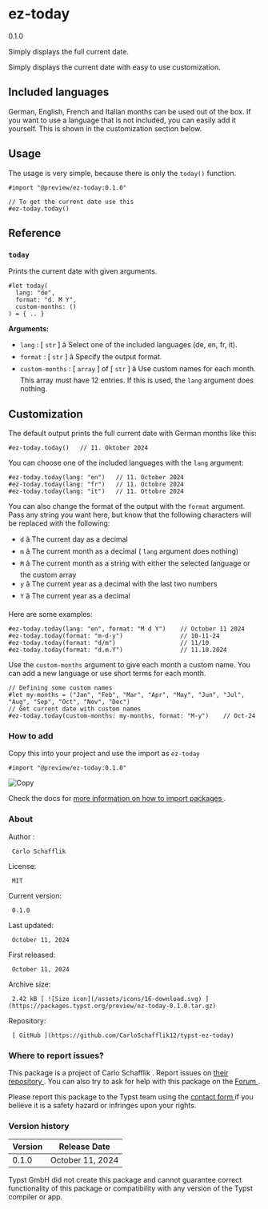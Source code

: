 #  ez-today

0.1.0

Simply displays the full current date.

Simply displays the current date with easy to use customization.

##  Included languages

German, English, French and Italian months can be used out of the box. If you
want to use a language that is not included, you can easily add it yourself.
This is shown in the customization section below.

##  Usage

The usage is very simple, because there is only the ` today() ` function.

    
    
    #import "@preview/ez-today:0.1.0"
    
    // To get the current date use this
    #ez-today.today()
    

##  Reference

###  ` today `

Prints the current date with given arguments.

    
    
    #let today(
      lang: "de",
      format: "d. M Y",
      custom-months: ()
    ) = { .. }
    

**Arguments:**

  * ` lang ` : [ ` str ` ] â Select one of the included languages (de, en, fr, it). 
  * ` format ` : [ ` str ` ] â Specify the output format. 
  * ` custom-months ` : [ ` array ` ] of [ ` str ` ] â Use custom names for each month. This array must have 12 entries. If this is used, the ` lang ` argument does nothing. 

##  Customization

The default output prints the full current date with German months like this:

    
    
    #ez-today.today()   // 11. Oktober 2024
    

You can choose one of the included languages with the ` lang ` argument:

    
    
    #ez-today.today(lang: "en")   // 11. October 2024
    #ez-today.today(lang: "fr")   // 11. Octobre 2024
    #ez-today.today(lang: "it")   // 11. Ottobre 2024
    

You can also change the format of the output with the ` format ` argument.
Pass any string you want here, but know that the following characters will be
replaced with the following:

  * ` d ` â The current day as a decimal 
  * ` m ` â The current month as a decimal ( ` lang ` argument does nothing) 
  * ` M ` â The current month as a string with either the selected language or the custom array 
  * ` y ` â The current year as a decimal with the last two numbers 
  * ` Y ` â The current year as a decimal 

Here are some examples:

    
    
    #ez-today.today(lang: "en", format: "M d Y")    // October 11 2024
    #ez-today.today(format: "m-d-y")                // 10-11-24
    #ez-today.today(format: "d/m")                  // 11/10
    #ez-today.today(format: "d.m.Y")                // 11.10.2024
    

Use the ` custom-months ` argument to give each month a custom name. You can
add a new language or use short terms for each month.

    
    
    // Defining some custom names
    #let my-months = ("Jan", "Feb", "Mar", "Apr", "May", "Jun", "Jul", "Aug", "Sep", "Oct", "Nov", "Dec")
    // Get current date with custom names
    #ez-today.today(custom-months: my-months, format: "M-y")    // Oct-24
    

###  How to add

Copy this into your project and use the import as  ` ez-today `

    
    
    #import "@preview/ez-today:0.1.0"

![Copy](/assets/icons/16-copy.svg)

Check the docs for  [ more information on how to import packages
](https://typst.app/docs/reference/scripting/#packages) .

###  About

Author  :

     Carlo Schafflik 
License:

     MIT 
Current version:

     0.1.0 
Last updated:

     October 11, 2024 
First released:

     October 11, 2024 
Archive size:

     2.42 kB [ ![Size icon](/assets/icons/16-download.svg) ](https://packages.typst.org/preview/ez-today-0.1.0.tar.gz)
Repository:

     [ GitHub ](https://github.com/CarloSchafflik12/typst-ez-today)

###  Where to report issues?

This  package  is a project of  Carlo Schafflik  .  Report issues on  [ their
repository ](https://github.com/CarloSchafflik12/typst-ez-today) .  You can
also try to ask for help with this  package  on the  [ Forum
](https://forum.typst.app) .

Please report this  package  to the Typst team using the  [ contact form
](https://typst.app/contact) if you believe it is a safety hazard or infringes
upon your rights.

###  Version history

Version  |  Release Date   
---|---  
0.1.0  |  October 11, 2024   
  
Typst GmbH did not create this  package  and cannot guarantee correct
functionality of this  package  or compatibility with any version of the Typst
compiler or app.

